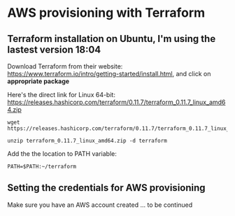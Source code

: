 # AWS provisioning with Terraform
## Terraform installation on Ubuntu, I'm using the lastest version 18:04


Download Terraform from their website: https://www.terraform.io/intro/getting-started/install.html, and click on **appropriate package**

Here's the direct link for Linux 64-bit: https://releases.hashicorp.com/terraform/0.11.7/terraform_0.11.7_linux_amd64.zip

```
wget https://releases.hashicorp.com/terraform/0.11.7/terraform_0.11.7_linux_amd64.zip

unzip terraform_0.11.7_linux_amd64.zip -d terraform
```

Add the the location to PATH variable:
```
PATH=$PATH:~/terraform
```


## Setting the credentials for AWS provisioning
Make sure you have an AWS account created
... to be continued
